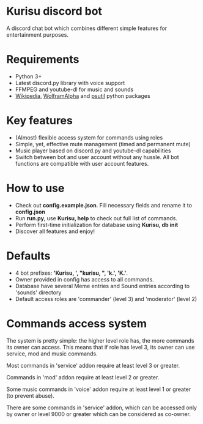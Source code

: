 # Kurisu discord bot
A discord chat bot which combines different simple features for entertainment purposes.

# Requirements
<ul>
<li>Python 3+</li>
<li>Latest discord.py library with voice support</li>
<li>FFMPEG and youtube-dl for music and sounds</li>
<li><a href="https://pypi.python.org/pypi/wikipedia/" target="_blank">Wikipedia</a>, <a href="https://pypi.python.org/pypi/wolframalpha/" target="_blank">WolframAlpha</a> and <a href="https://pypi.python.org/pypi/psutil/" target="_blank">psutil</a> python packages
</ul>

# Key features
<ul>
<li>(Almost) flexible access system for commands using roles</li>
<li>Simple, yet, effective mute management (timed and permanent mute)</li>
<li>Music player based on discord.py and youtube-dl capabilities</li>
<li>Switch between bot and user account without any hussle. All bot functions are compatible with user account features.</li>
</ul>

# How to use
<ul>
<li>Check out <b>config.example.json</b>. Fill necessary fields and rename it to <b>config.json</b></li>
<li>Run <b>run.py</b>, use <b>Kurisu, help</b> to check out full list of commands.</li>
<li>Perform first-time initialization for database using <b>Kurisu, db init</b></li>
<li>Discover all features and enjoy!</li>
</ul>

# Defaults
<ul>
<li>4 bot prefixes: <b>'Kurisu, ', "kurisu, ", 'k.', 'K.'</b>.</li>
<li>Owner provided in config has access to all commands.</li>
<li>Database have several Meme entries and Sound entries according to 'sounds' directory</li>
<li>Default access roles are 'commander' (level 3) and 'moderator' (level 2)</li>
</ul>

# Commands access system
The system is pretty simple: the higher level role has, the more commands its owner can access. This means that if role has level 3, its owner can use service, mod and music commands.
<p>Most commands in 'service' addon require at least level 3 or greater.</p>
<p>Commands in 'mod' addon require at least level 2 or greater.</p>
<p>Some music commands in 'voice' addon require at least level 1 or greater (to prevent abuse).</p>
<p>There are some commands in 'service' addon, which can be accessed only by owner or level 9000 or greater which can be considered as co-owner.</p>
